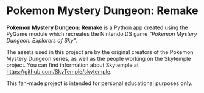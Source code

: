 Pokemon Mystery Dungeon: Remake
=======

**Pokemon Mystery Dungeon: Remake**  is a Python app created using the PyGame
module which recreates the Nintendo DS game *"Pokemon Mystery Dungeon: Explorers
of Sky"*.

The assets used in this project are by the original creators of the Pokemon 
Mystery Dungeon series, as well as the people working on the Skytemple project. 
You can find information about Skytemple at 
https://github.com/SkyTemple/skytemple.

This fan-made project is intended for personal educational purposes only.
